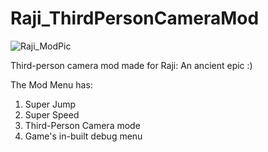 # Raji_ThirdPersonCameraMod

![Raji_ModPic](https://github.com/user-attachments/assets/506abc0e-d3da-4ad0-b565-db97b0861b74)

Third-person camera mod made for Raji: An ancient epic :)

The Mod Menu has:
1) Super Jump
2) Super Speed
3) Third-Person Camera mode
4) Game's in-built debug menu
